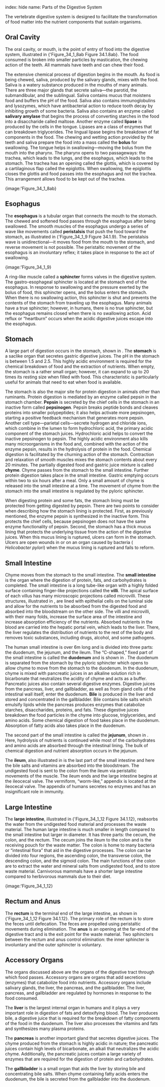 index: hide
name: Parts of the Digestive System

The vertebrate digestive system is designed to facilitate the transformation of food matter into the nutrient components that sustain organisms.

## Oral Cavity

The oral cavity, or mouth, is the point of entry of food into the digestive system, illustrated in {'Figure_34_1_8ab Figure 34.1.8ab}. The food consumed is broken into smaller particles by mastication, the chewing action of the teeth. All mammals have teeth and can chew their food.

The extensive chemical process of digestion begins in the mouth. As food is being chewed, saliva, produced by the salivary glands, mixes with the food. Saliva is a watery substance produced in the mouths of many animals. There are three major glands that secrete saliva—the parotid, the submandibular, and the sublingual. Saliva contains mucus that moistens food and buffers the pH of the food. Saliva also contains immunoglobulins and lysozymes, which have antibacterial action to reduce tooth decay by inhibiting growth of some bacteria. Saliva also contains an enzyme called  **salivary amylase** that begins the process of converting starches in the food into a disaccharide called maltose. Another enzyme called  **lipase** is produced by the cells in the tongue. Lipases are a class of enzymes that can breakdown triglycerides. The lingual lipase begins the breakdown of fat components in the food. The chewing and wetting action provided by the teeth and saliva prepare the food into a mass called the  **bolus** for swallowing. The tongue helps in swallowing—moving the bolus from the mouth into the pharynx. The pharynx opens to two passageways: the trachea, which leads to the lungs, and the esophagus, which leads to the stomach. The trachea has an opening called the glottis, which is covered by a cartilaginous flap called the epiglottis. When swallowing, the epiglottis closes the glottis and food passes into the esophagus and not the trachea. This arrangement allows food to be kept out of the trachea.


{image:'Figure_34_1_8ab}
        

## Esophagus

The  **esophagus** is a tubular organ that connects the mouth to the stomach. The chewed and softened food passes through the esophagus after being swallowed. The smooth muscles of the esophagus undergo a series of wave like movements called  **peristalsis** that push the food toward the stomach, as illustrated in {'Figure_34_1_9 Figure 34.1.9}. The peristalsis wave is unidirectional—it moves food from the mouth to the stomach, and reverse movement is not possible. The peristaltic movement of the esophagus is an involuntary reflex; it takes place in response to the act of swallowing.


{image:'Figure_34_1_9}
        

A ring-like muscle called a  **sphincter** forms valves in the digestive system. The gastro-esophageal sphincter is located at the stomach end of the esophagus. In response to swallowing and the pressure exerted by the bolus of food, this sphincter opens, and the bolus enters the stomach. When there is no swallowing action, this sphincter is shut and prevents the contents of the stomach from traveling up the esophagus. Many animals have a true sphincter; however, in humans, there is no true sphincter, but the esophagus remains closed when there is no swallowing action. Acid reflux or “heartburn” occurs when the acidic digestive juices escape into the esophagus.

## Stomach

A large part of digestion occurs in the stomach, shown in . The  **stomach** is a saclike organ that secretes gastric digestive juices. The pH in the stomach is between 1.5 and 2.5. This highly acidic environment is required for the chemical breakdown of food and the extraction of nutrients. When empty, the stomach is a rather small organ; however, it can expand to up to 20 times its resting size when filled with food. This characteristic is particularly useful for animals that need to eat when food is available.

The stomach is also the major site for protein digestion in animals other than ruminants. Protein digestion is mediated by an enzyme called pepsin in the stomach chamber.  **Pepsin** is secreted by the chief cells in the stomach in an inactive form called  **pepsinogen**. Pepsin breaks peptide bonds and cleaves proteins into smaller polypeptides; it also helps activate more pepsinogen, starting a positive feedback mechanism that generates more pepsin. Another cell type—parietal cells—secrete hydrogen and chloride ions, which combine in the lumen to form hydrochloric acid, the primary acidic component of the stomach juices. Hydrochloric acid helps to convert the inactive pepsinogen to pepsin. The highly acidic environment also kills many microorganisms in the food and, combined with the action of the enzyme pepsin, results in the hydrolysis of protein in the food. Chemical digestion is facilitated by the churning action of the stomach. Contraction and relaxation of smooth muscles mixes the stomach contents about every 20 minutes. The partially digested food and gastric juice mixture is called  **chyme**. Chyme passes from the stomach to the small intestine. Further protein digestion takes place in the small intestine. Gastric emptying occurs within two to six hours after a meal. Only a small amount of chyme is released into the small intestine at a time. The movement of chyme from the stomach into the small intestine is regulated by the pyloric sphincter.

When digesting protein and some fats, the stomach lining must be protected from getting digested by pepsin. There are two points to consider when describing how the stomach lining is protected. First, as previously mentioned, the enzyme pepsin is synthesized in the inactive form. This protects the chief cells, because pepsinogen does not have the same enzyme functionality of pepsin. Second, the stomach has a thick mucus lining that protects the underlying tissue from the action of the digestive juices. When this mucus lining is ruptured, ulcers can form in the stomach. Ulcers are open wounds in or on an organ caused by bacteria ( *Helicobacter pylori*) when the mucus lining is ruptured and fails to reform.

## Small Intestine

Chyme moves from the stomach to the small intestine. The  **small intestine** is the organ where the digestion of protein, fats, and carbohydrates is completed. The small intestine is a long tube-like organ with a highly folded surface containing finger-like projections called the  **villi**. The apical surface of each villus has many microscopic projections called microvilli. These structures, illustrated in , are lined with epithelial cells on the luminal side and allow for the nutrients to be absorbed from the digested food and absorbed into the bloodstream on the other side. The villi and microvilli, with their many folds, increase the surface area of the intestine and increase absorption efficiency of the nutrients. Absorbed nutrients in the blood are carried into the hepatic portal vein, which leads to the liver. There, the liver regulates the distribution of nutrients to the rest of the body and removes toxic substances, including drugs, alcohol, and some pathogens.

The human small intestine is over 6m long and is divided into three parts: the duodenum, the jejunum, and the ileum. The “C-shaped,” fixed part of the small intestine is called the  **duodenum** and is shown in . The duodenum is separated from the stomach by the pyloric sphincter which opens to allow chyme to move from the stomach to the duodenum. In the duodenum, chyme is mixed with pancreatic juices in an alkaline solution rich in bicarbonate that neutralizes the acidity of chyme and acts as a buffer. Pancreatic juices also contain several digestive enzymes. Digestive juices from the pancreas, liver, and gallbladder, as well as from gland cells of the intestinal wall itself, enter the duodenum.  **Bile** is produced in the liver and stored and concentrated in the gallbladder. Bile contains bile salts which emulsify lipids while the pancreas produces enzymes that catabolize starches, disaccharides, proteins, and fats. These digestive juices breakdown the food particles in the chyme into glucose, triglycerides, and amino acids. Some chemical digestion of food takes place in the duodenum. Absorption of fatty acids also takes place in the duodenum.

The second part of the small intestine is called the  **jejunum**, shown in . Here, hydrolysis of nutrients is continued while most of the carbohydrates and amino acids are absorbed through the intestinal lining. The bulk of chemical digestion and nutrient absorption occurs in the jejunum.

The  **ileum**, also illustrated in  is the last part of the small intestine and here the bile salts and vitamins are absorbed into the bloodstream. The undigested food is sent to the colon from the ileum via peristaltic movements of the muscle. The ileum ends and the large intestine begins at the ileocecal valve. The vermiform, “worm-like,” appendix is located at the ileocecal valve. The appendix of humans secretes no enzymes and has an insignificant role in immunity.

## Large Intestine

The  **large intestine**, illustrated in {'Figure_34_1_12 Figure 34.1.12}, reabsorbs the water from the undigested food material and processes the waste material. The human large intestine is much smaller in length compared to the small intestine but larger in diameter. It has three parts: the cecum, the colon, and the rectum. The cecum joins the ileum to the colon and is the receiving pouch for the waste matter. The colon is home to many bacteria or “intestinal flora” that aid in the digestive processes. The colon can be divided into four regions, the ascending colon, the transverse colon, the descending colon, and the sigmoid colon. The main functions of the colon are to extract the water and mineral salts from undigested food, and to store waste material. Carnivorous mammals have a shorter large intestine compared to herbivorous mammals due to their diet.


{image:'Figure_34_1_12}
        

## Rectum and Anus

The  **rectum** is the terminal end of the large intestine, as shown in {'Figure_34_1_12 Figure 34.1.12}. The primary role of the rectum is to store the feces until defecation. The feces are propelled using peristaltic movements during elimination. The  **anus** is an opening at the far-end of the digestive tract and is the exit point for the waste material. Two sphincters between the rectum and anus control elimination: the inner sphincter is involuntary and the outer sphincter is voluntary.

## Accessory Organs

The organs discussed above are the organs of the digestive tract through which food passes. Accessory organs are organs that add secretions (enzymes) that catabolize food into nutrients. Accessory organs include salivary glands, the liver, the pancreas, and the gallbladder. The liver, pancreas, and gallbladder are regulated by hormones in response to the food consumed.

The  **liver** is the largest internal organ in humans and it plays a very important role in digestion of fats and detoxifying blood. The liver produces bile, a digestive juice that is required for the breakdown of fatty components of the food in the duodenum. The liver also processes the vitamins and fats and synthesizes many plasma proteins.

The  **pancreas** is another important gland that secretes digestive juices. The chyme produced from the stomach is highly acidic in nature; the pancreatic juices contain high levels of bicarbonate, an alkali that neutralizes the acidic chyme. Additionally, the pancreatic juices contain a large variety of enzymes that are required for the digestion of protein and carbohydrates.

The  **gallbladder** is a small organ that aids the liver by storing bile and concentrating bile salts. When chyme containing fatty acids enters the duodenum, the bile is secreted from the gallbladder into the duodenum.
